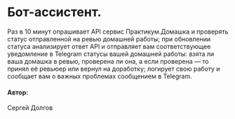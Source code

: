 # Бот-ассистент.
Раз в 10 минут опрашивает API сервис Практикум.Домашка и проверять статус отправленной на ревью домашней работы;
при обновлении статуса анализирует ответ API и отправляет вам соответствующее уведомление в Telegram статусы вашей домашней работы: взята ли ваша домашка в ревью, проверена ли она, а если проверена — то принял её ревьюер или вернул на доработку;
логирует свою работу и сообщает вам о важных проблемах сообщением в Telegram.

#### Автор:

Сергей Долгов
